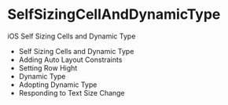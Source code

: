 # SelfSizingCellAndDynamicType
iOS Self Sizing Cells and Dynamic Type


- Self Sizing Cells and Dynamic Type
- Adding Auto Layout Constraints
- Setting Row Hight
- Dynamic Type
- Adopting Dynamic Type
- Responding to Text Size Change

